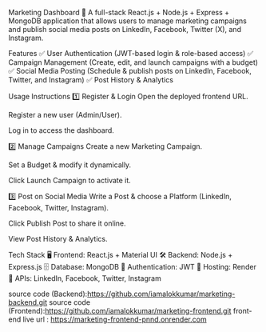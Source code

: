 Marketing Dashboard 🚀
A full-stack React.js + Node.js + Express + MongoDB application that allows users to manage marketing campaigns and publish social media posts on LinkedIn, Facebook, Twitter (X), and Instagram.

Features
✅ User Authentication (JWT-based login & role-based access)
✅ Campaign Management (Create, edit, and launch campaigns with a budget)
✅ Social Media Posting (Schedule & publish posts on LinkedIn, Facebook, Twitter, and Instagram)
✅ Post History & Analytics

 Usage Instructions
1️⃣ Register & Login
Open the deployed frontend URL.

Register a new user (Admin/User).

Log in to access the dashboard.

2️⃣ Manage Campaigns
Create a new Marketing Campaign.

Set a Budget & modify it dynamically.

Click Launch Campaign to activate it.

3️⃣ Post on Social Media
Write a Post & choose a Platform (LinkedIn, Facebook, Twitter, Instagram).

Click Publish Post to share it online.

View Post History & Analytics.

 Tech Stack
🖥️ Frontend: React.js + Material UI
🛠️ Backend: Node.js + Express.js
🗄️ Database: MongoDB
🔐 Authentication: JWT
📡 Hosting: Render
🔗 APIs: LinkedIn, Facebook, Twitter, Instagram

source code (Backend):https://github.com/iamalokkumar/marketing-backend.git
source code (Frontend):https://github.com/iamalokkumar/marketing-frontend.git
front-end live url : https://marketing-frontend-pnnd.onrender.com

